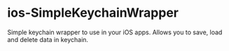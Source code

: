 ios-SimpleKeychainWrapper
=========================

Simple keychain wrapper to use in your iOS apps. Allows you to save, load and delete data in keychain.
